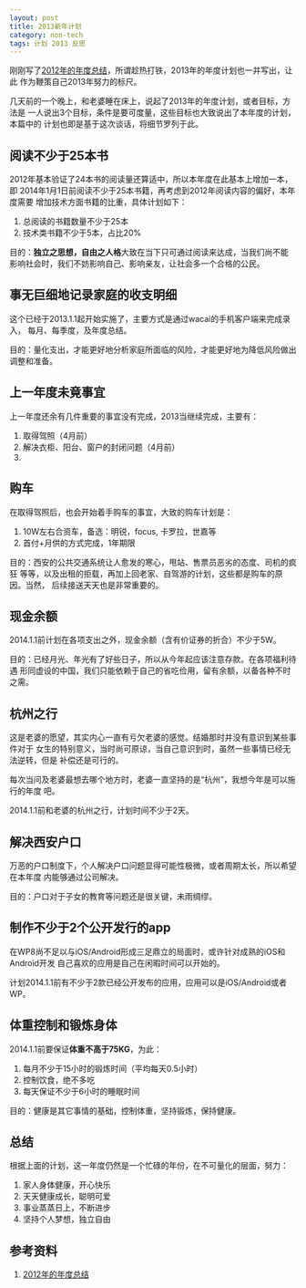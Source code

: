 ```yaml
---
layout: post
title: 2013新年计划
category: non-tech
tags: 计划 2013 反思
---
```


刚刚写了[2012年的年度总结][2012年的年度总结]，所谓趁热打铁，2013年的年度计划也一并写出，让此
作为鞭策自己2013年努力的标尺。

几天前的一个晚上，和老婆睡在床上，说起了2013年的年度计划，或者目标，方法是
一人说出3个目标，条件是要可度量，这些目标也大致说出了本年度的计划，本篇中的
计划也即是基于这次谈话，将细节罗列于此。

## 阅读不少于25本书

2012年基本验证了24本书的阅读量还算适中，所以本年度在此基本上增加一本，即
2014年1月1日前阅读不少于25本书籍，再考虑到2012年阅读内容的偏好，本年度需要
增加技术方面书籍的比重，具体计划如下：

1. 总阅读的书籍数量不少于25本
2. 技术类书籍不少于5本，占比20%

目的：**独立之思想，自由之人格**大致在当下只可通过阅读来达成，当我们尚不能
影响社会时，我们不妨影响自己、影响亲友，让社会多一个合格的公民。

## 事无巨细地记录家庭的收支明细

这个已经于2013.1.1起开始实施了，主要方式是通过wacai的手机客户端来完成录入，
每月、每季度，及年度总结。

目的：量化支出，才能更好地分析家庭所面临的风险，才能更好地为降低风险做出
调整和准备。

## 上一年度未竟事宜

上一年度还余有几件重要的事宜没有完成，2013当继续完成，主要有：

1. 取得驾照（4月前）
2. 解决衣柜、阳台、窗户的封闭问题（4月前）
3. 

## 购车

在取得驾照后，也会开始着手购车的事宜，大致的购车计划是：

1. 10W左右合资车，备选：明锐，focus, 卡罗拉，世嘉等
2. 首付+月供的方式完成，1年期限

目的：西安的公共交通系统让人愈发的寒心，甩站、售票员恶劣的态度、司机的疯狂
等等，以及出租的拒载，再加上回老家、自驾游的计划，这些都是购车的原因。当然，
后续接送天天也是非常重要的。

## 现金余额

2014.1.1前计划在各项支出之外，现金余额（含有价证券的折合）不少于5W。

目的：已经月光、年光有了好些日子，所以从今年起应该注意存款。在各项福利待遇
形同虚设的中国，我们只能依赖于自己的省吃俭用，留有余额，以备各种不时之需。

## 杭州之行

这是老婆的愿望，其实内心一直有亏欠老婆的感觉。结婚那时并没有意识到某些事件对于
女生的特别意义，当时尚可原谅，当自己意识到时，虽然一些事情已经无法逆转，但是
补偿还是可行的。

每次当问及老婆最想去哪个地方时，老婆一直坚持的是“杭州”，我想今年是可以施行的年度
吧。

2014.1.1前和老婆的杭州之行，计划时间不少于2天。

## 解决西安户口

万恶的户口制度下，个人解决户口问题显得可能性极微，或者周期太长，所以希望在本年度
内能够通过公司解决。

目的：户口对于子女的教育等问题还是很关键，未雨绸缪。

## 制作不少于2个公开发行的app

在WP8尚不足以与iOS/Android形成三足鼎立的局面时，或许针对成熟的iOS和Android开发
自己喜欢的应用是自己在闲暇时间可以开始的。

计划2014.1.1前有不少于2款已经公开发布的应用，应用可以是iOS/Android或者WP。

## 体重控制和锻炼身体

2014.1.1前要保证**体重不高于75KG**，为此：

1. 每月不少于15小时的锻炼时间（平均每天0.5小时）
2. 控制饮食，绝不多吃
3. 每天保证不少于6小时的睡眠时间


目的：健康是其它事情的基础，控制体重，坚持锻炼，保持健康。

## 总结

根据上面的计划，这一年度仍然是一个忙碌的年份，在不可量化的层面，努力：

1. 家人身体健康，开心快乐
2. 天天健康成长，聪明可爱
3. 事业蒸蒸日上，不断进步
4. 坚持个人梦想，独立自由



## 参考资料
1. [2012年的年度总结][2012年的年度总结]


[2012年的年度总结]: http://towerjoo.github.com/blog/2013/01/05/2012-summary/

